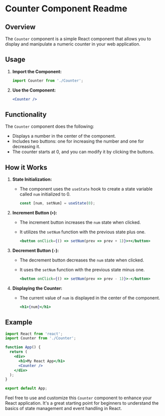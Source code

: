 # Counter Component Readme

## Overview
The `Counter` component is a simple React component that allows you to display and manipulate a numeric counter in your web application.

## Usage
1. **Import the Component:**
   ```javascript
   import Counter from './Counter';
   ```

2. **Use the Component:**
   ```jsx
   <Counter />
   ```

## Functionality
The `Counter` component does the following:
- Displays a number in the center of the component.
- Includes two buttons: one for increasing the number and one for decreasing it.
- The counter starts at 0, and you can modify it by clicking the buttons.

## How it Works
1. **State Initialization:**
   - The component uses the `useState` hook to create a state variable called `num` initialized to 0.

     ```javascript
     const [num, setNum] = useState(0);
     ```

2. **Increment Button (`+`):**
   - The increment button increases the `num` state when clicked.
   - It utilizes the `setNum` function with the previous state plus one.

     ```jsx
     <button onClick={() => setNum(prev => prev + 1)}>+</button>
     ```

3. **Decrement Button (`-`):**
   - The decrement button decreases the `num` state when clicked.
   - It uses the `setNum` function with the previous state minus one.

     ```jsx
     <button onClick={() => setNum(prev => prev - 1)}>-</button>
     ```

4. **Displaying the Counter:**
   - The current value of `num` is displayed in the center of the component.

     ```jsx
     <h1>{num}</h1>
     ```

## Example
```jsx
import React from 'react';
import Counter from './Counter';

function App() {
  return (
    <div>
      <h1>My React App</h1>
      <Counter />
    </div>
  );
}

export default App;
```

Feel free to use and customize this `Counter` component to enhance your React application. It's a great starting point for beginners to understand the basics of state management and event handling in React.